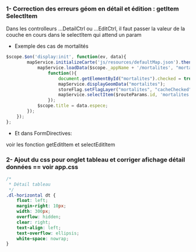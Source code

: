 
### 1- Correction des erreurs géom en détail et édition : getItem SelectItem 
Dans les controlleurs ...DetailCtrl ou ...EditCtrl, il faut passer la valeur de la couche en cours dans le selectItem qui attend un param
- Exemple des cas de mortalités
```javascript
$scope.$on('display:init', function(ev, data){
        mapService.initializeCarte('js/resources/defaultMap.json').then(function(){
            mapService.loadData($scope._appName + '/mortalites', "mortalites").then(
                function(){                    
                    document.getElementById("mortalites").checked = true;
                    mapService.displayGeomData("mortalites");
                    storeFlag.setFlagLayer("mortalites", "cacheChecked");
                    mapService.selectItem($routeParams.id, 'mortalites'); 
                });
            $scope.title = data.espece;
        });
    });
};

```

- Et dans FormDirectives:

voir les fonction getEditItem et selectEditItem

### 2- Ajout du css pour onglet tableau et corriger afichage détail données == voir app.css
```css
/*
 * Détail tableau
 */
.dl-horizontal dt {
    float: left;
    margin-right: 10px;
    width: 300px;
    overflow: hidden;
    clear: right;
    text-align: left;
    text-overflow: ellipsis;
    white-space: nowrap;
}
```

